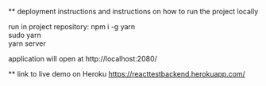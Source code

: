 ** deployment instructions and instructions on how to run the project locally 

run in project repository:
  npm i -g yarn  
  sudo yarn  
  yarn server  
  
application will open at http://localhost:2080/

** link to live demo on Heroku 
  https://reacttestbackend.herokuapp.com/
